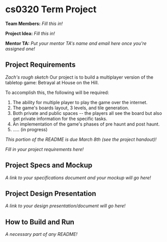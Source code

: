 # cs0320 Term Project

**Team Members:** _Fill this in!_

**Project Idea:** _Fill this in!_

**Mentor TA:** _Put your mentor TA's name and email here once you're assigned one!_

## Project Requirements
_Zach's rough sketch_
Our project is to build a multiplayer version of the tabletop game:
Betrayal at House on the Hill.

To accomplish this, the following will be required:
1. The ability for multiple player to play the game over the internet.
2. The game's boards layout, 3 levels, and tile generation.
3. Both private and public spaces -- the players all see the board but also
  get private information for the specific tasks.
4. An implementation of the game's phases of pre haunt and post haunt.
5. ..... (in progress)

_This portion of the README is due March 8th (see the project handout)!_

_Fill in your project requirements here!_

## Project Specs and Mockup
_A link to your specifications document and your mockup will go here!_

## Project Design Presentation
_A link to your design presentation/document will go here!_

## How to Build and Run
_A necessary part of any README!_
